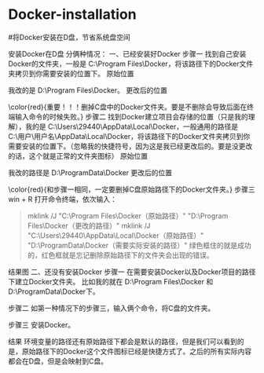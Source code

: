 # Docker-installation
#将Docker安装在D盘，节省系统盘空间


安装Docker在D盘
分俩种情况：
一、已经安装好Docker
步骤一
找到自己安装Docker的文件夹，一般是 C:\Program Files\Docker，将该路径下的Docker文件夹拷贝到你需要安装的位置下。
原始位置

我改的是 D:\Program Files\Docker。
更改后的位置

\color{red}{重要！！！删掉C盘中的Docker文件夹。要是不删除会导致后面在终端输入命令的时候失败。}
步骤二
找到Docker建立项目会存储的位置（只是我的理解），我的是 C:\Users\29440\AppData\Local\Docker，一般通用的路径是 C:\用户\用户名\AppData\Local\Docker，将该路径下的Docker文件夹拷贝到你需要安装的位置下。（忽略我的快捷符号，因为这是我已经更改后的。要是没更改的话，这个就是正常的文件夹图标）
原始位置

我改的路径是 D:\ProgramData\Docker
更改后的位置

\color{red}{和步骤一相同，一定要删掉C盘原始路径下的Docker文件夹。}
步骤三
win + R 打开命令终端，依次输入：

>mklink /J  "C:\Program Files\Docker（原始路径）"  "D:\Program Files\Docker（更改的路径）"
>mklink /J  "C:\Users\29440\AppData\Local\Docker（原始路径）"  "D:\ProgramData\Docker（需要实际安装的路径）"
绿色框住的就是成功的，红色框就是忘记删除原始路径下的文件夹会出现的错误。


结果图
二、还没有安装Docker
步骤一
在需要安装Docker以及Docker项目的路径下建立Docker文件夹。
比如我的就在 D:\Program Files\Docker 和 D:\ProgramData\Docker下。

步骤二
如第一种情况下的步骤三，输入俩个命令，将C盘的文件夹。

步骤三
安装Docker。

结果
环境变量的路径还有原始路径下都会是默认的路径，但是我们可以看到的是，原始路径下的Docker这个文件图标已经是快捷方式了。之后的所有实际内容都会在D盘，但是会映射到C盘。
